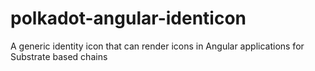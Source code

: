 # polkadot-angular-identicon
A generic identity icon that can render icons in Angular applications for Substrate based chains
